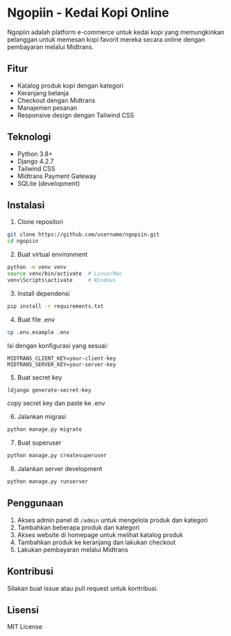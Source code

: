 # Ngopiin - Kedai Kopi Online

Ngopiin adalah platform e-commerce untuk kedai kopi yang memungkinkan pelanggan untuk memesan kopi favorit mereka secara online dengan pembayaran melalui Midtrans.

## Fitur

- Katalog produk kopi dengan kategori
- Keranjang belanja
- Checkout dengan Midtrans
- Manajemen pesanan
- Responsive design dengan Tailwind CSS

## Teknologi

- Python 3.8+
- Django 4.2.7
- Tailwind CSS
- Midtrans Payment Gateway
- SQLite (development)

## Instalasi

1. Clone repositori
```bash
git clone https://github.com/username/ngopiin.git
cd ngopiin
```

2. Buat virtual environment
```bash
python -m venv venv
source venv/bin/activate  # Linux/Mac
venv\Scripts\activate     # Windows
```

3. Install dependensi
```bash
pip install -r requirements.txt
```

4. Buat file .env
```bash
cp .env.example .env
```
Isi dengan konfigurasi yang sesuai:
```
MIDTRANS_CLIENT_KEY=your-client-key
MIDTRANS_SERVER_KEY=your-server-key
```

5. Buat secret key
```bash
ldjango generate-secret-key
```
copy secret key dan paste ke .env

6. Jalankan migrasi
```bash
python manage.py migrate
```

7. Buat superuser
```bash
python manage.py createsuperuser
```

8. Jalankan server development
```bash
python manage.py runserver
```

## Penggunaan

1. Akses admin panel di `/admin` untuk mengelola produk dan kategori
2. Tambahkan beberapa produk dan kategori
3. Akses website di homepage untuk melihat katalog produk
4. Tambahkan produk ke keranjang dan lakukan checkout
5. Lakukan pembayaran melalui Midtrans

## Kontribusi

Silakan buat issue atau pull request untuk kontribusi.

## Lisensi

MIT License 
